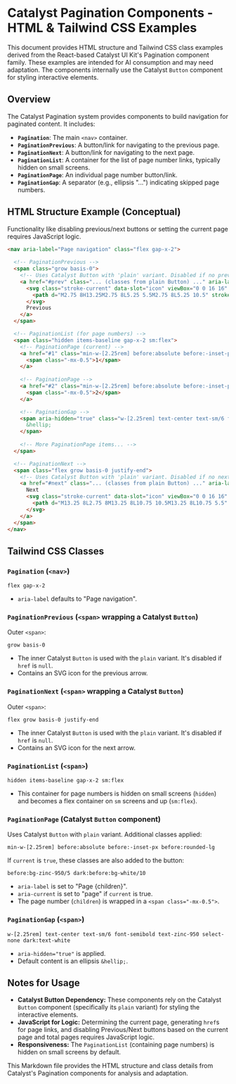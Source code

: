 # Catalyst Pagination Components - HTML & Tailwind CSS Examples

This document provides HTML structure and Tailwind CSS class examples derived from the React-based Catalyst UI Kit's Pagination component family. These examples are intended for AI consumption and may need adaptation. The components internally use the Catalyst `Button` component for styling interactive elements.

## Overview

The Catalyst Pagination system provides components to build navigation for paginated content. It includes:
- **`Pagination`**: The main `<nav>` container.
- **`PaginationPrevious`**: A button/link for navigating to the previous page.
- **`PaginationNext`**: A button/link for navigating to the next page.
- **`PaginationList`**: A container for the list of page number links, typically hidden on small screens.
- **`PaginationPage`**: An individual page number button/link.
- **`PaginationGap`**: A separator (e.g., ellipsis "...") indicating skipped page numbers.

## HTML Structure Example (Conceptual)

Functionality like disabling previous/next buttons or setting the current page requires JavaScript logic.

```html
<nav aria-label="Page navigation" class="flex gap-x-2">
  
  <!-- PaginationPrevious -->
  <span class="grow basis-0">
    <!-- Uses Catalyst Button with 'plain' variant. Disabled if no previous page. -->
    <a href="#prev" class="... (classes from plain Button) ..." aria-label="Previous page">
      <svg class="stroke-current" data-slot="icon" viewBox="0 0 16 16" fill="none" aria-hidden="true">
        <path d="M2.75 8H13.25M2.75 8L5.25 5.5M2.75 8L5.25 10.5" stroke-width="1.5" stroke-linecap="round" stroke-linejoin="round" />
      </svg>
      Previous
    </a>
  </span>

  <!-- PaginationList (for page numbers) -->
  <span class="hidden items-baseline gap-x-2 sm:flex">
    <!-- PaginationPage (current) -->
    <a href="#1" class="min-w-[2.25rem] before:absolute before:-inset-px before:rounded-lg before:bg-zinc-950/5 dark:before:bg-white/10 ... (classes from plain Button) ..." aria-label="Page 1" aria-current="page">
      <span class="-mx-0.5">1</span>
    </a>
    
    <!-- PaginationPage -->
    <a href="#2" class="min-w-[2.25rem] before:absolute before:-inset-px before:rounded-lg ... (classes from plain Button) ..." aria-label="Page 2">
      <span class="-mx-0.5">2</span>
    </a>

    <!-- PaginationGap -->
    <span aria-hidden="true" class="w-[2.25rem] text-center text-sm/6 font-semibold text-zinc-950 select-none dark:text-white">
      &hellip;
    </span>
    
    <!-- More PaginationPage items... -->
  </span>

  <!-- PaginationNext -->
  <span class="flex grow basis-0 justify-end">
    <!-- Uses Catalyst Button with 'plain' variant. Disabled if no next page. -->
    <a href="#next" class="... (classes from plain Button) ..." aria-label="Next page">
      Next
      <svg class="stroke-current" data-slot="icon" viewBox="0 0 16 16" fill="none" aria-hidden="true">
        <path d="M13.25 8L2.75 8M13.25 8L10.75 10.5M13.25 8L10.75 5.5" stroke-width="1.5" stroke-linecap="round" stroke-linejoin="round" />
      </svg>
    </a>
  </span>
</nav>
```

## Tailwind CSS Classes

### `Pagination` (`<nav>`)
```plaintext
flex gap-x-2
```
- `aria-label` defaults to "Page navigation".

### `PaginationPrevious` (`<span>` wrapping a Catalyst `Button`)
Outer `<span>`:
```plaintext
grow basis-0
```
- The inner Catalyst `Button` is used with the `plain` variant. It's disabled if `href` is `null`.
- Contains an SVG icon for the previous arrow.

### `PaginationNext` (`<span>` wrapping a Catalyst `Button`)
Outer `<span>`:
```plaintext
flex grow basis-0 justify-end
```
- The inner Catalyst `Button` is used with the `plain` variant. It's disabled if `href` is `null`.
- Contains an SVG icon for the next arrow.

### `PaginationList` (`<span>`)
```plaintext
hidden items-baseline gap-x-2 sm:flex
```
- This container for page numbers is hidden on small screens (`hidden`) and becomes a flex container on `sm` screens and up (`sm:flex`).

### `PaginationPage` (Catalyst `Button` component)
Uses Catalyst `Button` with `plain` variant.
Additional classes applied:
```plaintext
min-w-[2.25rem] before:absolute before:-inset-px before:rounded-lg
```
If `current` is `true`, these classes are also added to the button:
```plaintext
before:bg-zinc-950/5 dark:before:bg-white/10
```
- `aria-label` is set to "Page {children}".
- `aria-current` is set to "page" if `current` is true.
- The page number (`children`) is wrapped in a `<span class="-mx-0.5">`.

### `PaginationGap` (`<span>`)
```plaintext
w-[2.25rem] text-center text-sm/6 font-semibold text-zinc-950 select-none dark:text-white
```
- `aria-hidden="true"` is applied.
- Default content is an ellipsis `&hellip;`.

## Notes for Usage

*   **Catalyst Button Dependency:** These components rely on the Catalyst `Button` component (specifically its `plain` variant) for styling the interactive elements.
*   **JavaScript for Logic:** Determining the current page, generating `href`s for page links, and disabling Previous/Next buttons based on the current page and total pages requires JavaScript logic.
*   **Responsiveness:** The `PaginationList` (containing page numbers) is hidden on small screens by default.

This Markdown file provides the HTML structure and class details from Catalyst's Pagination components for analysis and adaptation.
